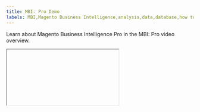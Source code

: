 ```yaml
---
title: MBI: Pro Demo
labels: MBI,Magento Business Intelligence,analysis,data,database,how to,mbi-api-migration,reports
---
```


Learn about Magento Business Intelligence Pro in the MBI: Pro video overview.

<iframe></iframe>